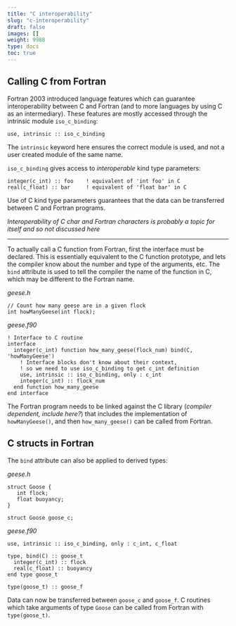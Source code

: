 ```yaml
---
title: "C interoperability"
slug: "c-interoperability"
draft: false
images: []
weight: 9988
type: docs
toc: true
---
```


## Calling C from Fortran
Fortran 2003 introduced language features which can guarantee interoperability between C and Fortran (and to more languages by using C as an intermediary). These features are mostly accessed through the intrinsic module `iso_c_binding`:

    use, intrinsic :: iso_c_binding

The `intrinsic` keyword here ensures the correct module is used, and not a user created module of the same name.

`iso_c_binding` gives access to _interoperable_ kind type parameters:

    integer(c_int) :: foo    ! equivalent of 'int foo' in C
    real(c_float) :: bar     ! equivalent of 'float bar' in C

Use of C kind type parameters guarantees that the data can be transferred between C and Fortran programs.

*Interoperability of C char and Fortran characters is probably a topic for itself and so not discussed here*

---

To actually call a C function from Fortran, first the interface must be declared. This is essentially equivalent to the C function prototype, and lets the compiler know about the number and type of the arguments, etc.
The `bind` attribute is used to tell the compiler the name of the function in C, which may be different to the Fortran name.

*geese.h*
<!-- language: lang-c -->
    // Count how many geese are in a given flock
    int howManyGeese(int flock);

*geese.f90*
    
    ! Interface to C routine
    interface
      integer(c_int) function how_many_geese(flock_num) bind(C, 'howManyGeese')
        ! Interface blocks don't know about their context,
        ! so we need to use iso_c_binding to get c_int definition
        use, intrinsic :: iso_c_binding, only : c_int
        integer(c_int) :: flock_num
      end function how_many_geese
    end interface

The Fortran program needs to be linked against the C library (*compiler dependent, include here?*) that includes the implementation of `howManyGeese()`, and then `how_many_geese()` can be called from Fortran.

## C structs in Fortran
The `bind` attribute can also be applied to derived types:

*geese.h*

<!-- language: lang-c -->

    struct Goose {
       int flock;
       float buoyancy;
    }

    struct Goose goose_c;

*geese.f90*

    use, intrinsic :: iso_c_binding, only : c_int, c_float

    type, bind(C) :: goose_t
      integer(c_int) :: flock
      real(c_float) :: buoyancy
    end type goose_t

    type(goose_t) :: goose_f

Data can now be transferred between `goose_c` and `goose_f`. C routines which take arguments of type `Goose` can be called from Fortran with `type(goose_t)`.


